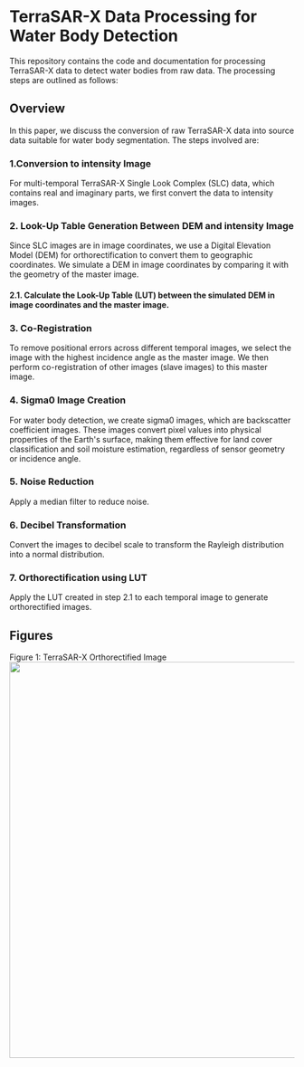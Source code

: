# TerraSAR-X Data Processing for Water Body Detection

This repository contains the code and documentation for processing TerraSAR-X data to detect water bodies from raw data. The processing steps are outlined as follows:

## Overview
In this paper, we discuss the conversion of raw TerraSAR-X data into source data suitable for water body segmentation. The steps involved are:

### 1.Conversion to intensity Image
For multi-temporal TerraSAR-X Single Look Complex (SLC) data, which contains real and imaginary parts, we first convert the data to intensity images.

### 2. Look-Up Table Generation Between DEM and intensity Image
Since SLC images are in image coordinates, we use a Digital Elevation Model (DEM) for orthorectification to convert them to geographic coordinates. We simulate a DEM in image coordinates by comparing it with the geometry of the master image.

#### 2.1. Calculate the Look-Up Table (LUT) between the simulated DEM in image coordinates and the master image.

### 3. Co-Registration
To remove positional errors across different temporal images, we select the image with the highest incidence angle as the master image. We then perform co-registration of other images (slave images) to this master image.

### 4. Sigma0 Image Creation
For water body detection, we create sigma0 images, which are backscatter coefficient images. These images convert pixel values into physical properties of the Earth's surface, making them effective for land cover classification and soil moisture estimation, regardless of sensor geometry or incidence angle.

### 5. Noise Reduction
Apply a median filter to reduce noise.

### 6. Decibel Transformation
Convert the images to decibel scale to transform the Rayleigh distribution into a normal distribution.

### 7. Orthorectification using LUT
Apply the LUT created in step 2.1 to each temporal image to generate orthorectified images.

## Figures
Figure 1: TerraSAR-X Orthorectified Image
<img src="TSX_orthorectified.png" width="700" height="700"/>
